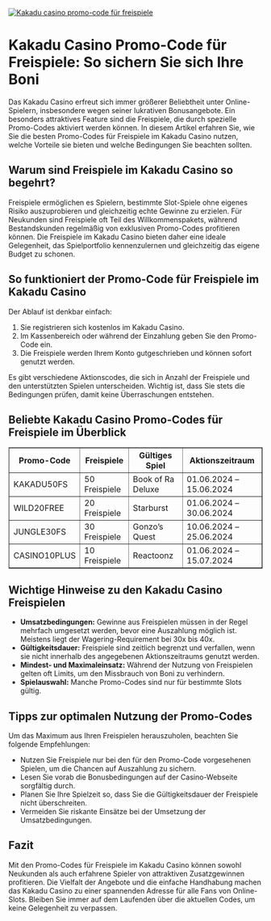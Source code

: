 [![Kakadu casino promo-code für freispiele](https://123-caf.pages.dev/gitsignup.png)](https://vrmoo.ru/Bt82HjjY)

<h1>Kakadu Casino Promo-Code für Freispiele: So sichern Sie sich Ihre Boni</h1> <p>Das Kakadu Casino erfreut sich immer größerer Beliebtheit unter Online-Spielern, insbesondere wegen seiner lukrativen Bonusangebote. Ein besonders attraktives Feature sind die Freispiele, die durch spezielle Promo-Codes aktiviert werden können. In diesem Artikel erfahren Sie, wie Sie die besten Promo-Codes für Freispiele im Kakadu Casino nutzen, welche Vorteile sie bieten und welche Bedingungen Sie beachten sollten.</p>  <h2>Warum sind Freispiele im Kakadu Casino so begehrt?</h2> <p>Freispiele ermöglichen es Spielern, bestimmte Slot-Spiele ohne eigenes Risiko auszuprobieren und gleichzeitig echte Gewinne zu erzielen. Für Neukunden sind Freispiele oft Teil des Willkommenspakets, während Bestandskunden regelmäßig von exklusiven Promo-Codes profitieren können. Die Freispiele im Kakadu Casino bieten daher eine ideale Gelegenheit, das Spielportfolio kennenzulernen und gleichzeitig das eigene Budget zu schonen.</p>  <h2>So funktioniert der Promo-Code für Freispiele im Kakadu Casino</h2> <p>Der Ablauf ist denkbar einfach:</p> <ol>   <li>Sie registrieren sich kostenlos im Kakadu Casino.</li>   <li>Im Kassenbereich oder während der Einzahlung geben Sie den Promo-Code ein.</li>   <li>Die Freispiele werden Ihrem Konto gutgeschrieben und können sofort genutzt werden.</li> </ol> <p>Es gibt verschiedene Aktionscodes, die sich in Anzahl der Freispiele und den unterstützten Spielen unterscheiden. Wichtig ist, dass Sie stets die Bedingungen prüfen, damit keine Überraschungen entstehen.</p>  <h2>Beliebte Kakadu Casino Promo-Codes für Freispiele im Überblick</h2> <table border="1" cellspacing="0" cellpadding="8">   <thead>     <tr>       <th>Promo-Code</th>       <th>Freispiele</th>       <th>Gültiges Spiel</th>       <th>Aktionszeitraum</th>     </tr>   </thead>   <tbody>     <tr>       <td>KAKADU50FS</td>       <td>50 Freispiele</td>       <td>Book of Ra Deluxe</td>       <td>01.06.2024 – 15.06.2024</td>     </tr>     <tr>       <td>WILD20FREE</td>       <td>20 Freispiele</td>       <td>Starburst</td>       <td>01.06.2024 – 30.06.2024</td>     </tr>     <tr>       <td>JUNGLE30FS</td>       <td>30 Freispiele</td>       <td>Gonzo’s Quest</td>       <td>10.06.2024 – 25.06.2024</td>     </tr>     <tr>       <td>CASINO10PLUS</td>       <td>10 Freispiele</td>       <td>Reactoonz</td>       <td>01.06.2024 – 15.07.2024</td>     </tr>   </tbody> </table>  <h2>Wichtige Hinweise zu den Kakadu Casino Freispielen</h2> <ul>   <li><strong>Umsatzbedingungen:</strong> Gewinne aus Freispielen müssen in der Regel mehrfach umgesetzt werden, bevor eine Auszahlung möglich ist. Meistens liegt der Wagering-Requirement bei 30x bis 40x.</li>   <li><strong>Gültigkeitsdauer:</strong> Freispiele sind zeitlich begrenzt und verfallen, wenn sie nicht innerhalb des angegebenen Aktionszeitraums genutzt werden.</li>   <li><strong>Mindest- und Maximaleinsatz:</strong> Während der Nutzung von Freispielen gelten oft Limits, um den Missbrauch von Boni zu verhindern.</li>   <li><strong>Spielauswahl:</strong> Manche Promo-Codes sind nur für bestimmte Slots gültig.</li> </ul>  <h2>Tipps zur optimalen Nutzung der Promo-Codes</h2> <p>Um das Maximum aus Ihren Freispielen herauszuholen, beachten Sie folgende Empfehlungen:</p> <ul>   <li>Nutzen Sie Freispiele nur bei den für den Promo-Code vorgesehenen Spielen, um die Chancen auf Auszahlung zu sichern.</li>   <li>Lesen Sie vorab die Bonusbedingungen auf der Casino-Webseite sorgfältig durch.</li>   <li>Planen Sie Ihre Spielzeit so, dass Sie die Gültigkeitsdauer der Freispiele nicht überschreiten.</li>   <li>Vermeiden Sie riskante Einsätze bei der Umsetzung der Umsatzbedingungen.</li> </ul>  <h2>Fazit</h2> <p>Mit den Promo-Codes für Freispiele im Kakadu Casino können sowohl Neukunden als auch erfahrene Spieler von attraktiven Zusatzgewinnen profitieren. Die Vielfalt der Angebote und die einfache Handhabung machen das Kakadu Casino zu einer spannenden Adresse für alle Fans von Online-Slots. Bleiben Sie immer auf dem Laufenden über die aktuellen Codes, um keine Gelegenheit zu verpassen.</p>